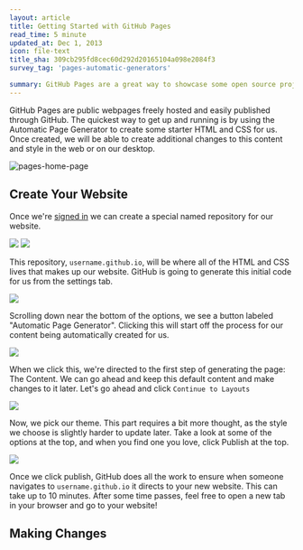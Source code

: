 ```yaml
---
layout: article
title: Getting Started with GitHub Pages
read_time: 5 minute
updated_at: Dec 1, 2013
icon: file-text
title_sha: 309cb295fd8cec60d292d20165104a098e2084f3
survey_tag: 'pages-automatic-generators'

summary: GitHub Pages are a great way to showcase some open source projects, host a blog, or even a resume. This guide will help get you started on creating your next website.
---
```


<a id="intro" title="Intro" class="toc-item"></a>
GitHub Pages are public webpages freely hosted and easily published through GitHub. The quickest way to get up and running is by using the Automatic Page Generator to create some starter HTML and CSS for us. Once created, we will be able to create additional changes to this content and style in the web or on our desktop.

![pages-home-page](https://f.cloud.github.com/assets/45141/1651846/be1eeb0e-5af3-11e3-888f-350f75f724d4.png)

<a id="setup" title="Create Your Website" class="toc-item"></a>

## Create Your Website

Once we're <a href="https://github.com/login" target="_blank">signed in</a> we can create a special named repository for our website.

![](placeholder_image_of_clicking_new_repo_icon)
![](placeholder_image_of_creating_repo_screen)

This repository, `username.github.io`, will be where all of the HTML and CSS lives that makes up our website. GitHub is going to generate this initial code for us from the settings tab.

![](settings_tab_shot)

Scrolling down near the bottom of the options, we see a button labeled "Automatic Page Generator". Clicking this will start off the process for our content being automatically created for us.

![](automatic-page-generator)

When we click this, we're directed to the first step of generating the page: The Content. We can go ahead and keep this default content and make changes to it later. Let's go ahead and click `Continue to Layouts`

![](content-step-continue-to-layout)

Now, we pick our theme. This part requires a bit more thought, as the style we choose is slightly harder to update later. Take a look at some of the options at the top, and when you find one you love, click Publish at the top.

![](selection-of-style-click-publish)

Once we click publish, GitHub does all the work to ensure when someone navigates to `username.github.io` it directs to your new website. This can take up to 10 minutes. After some time passes, feel free to open a new tab in your browser and go to your website!

<a id="changes" title="Making Changes" class="toc-item"></a>

## Making Changes
